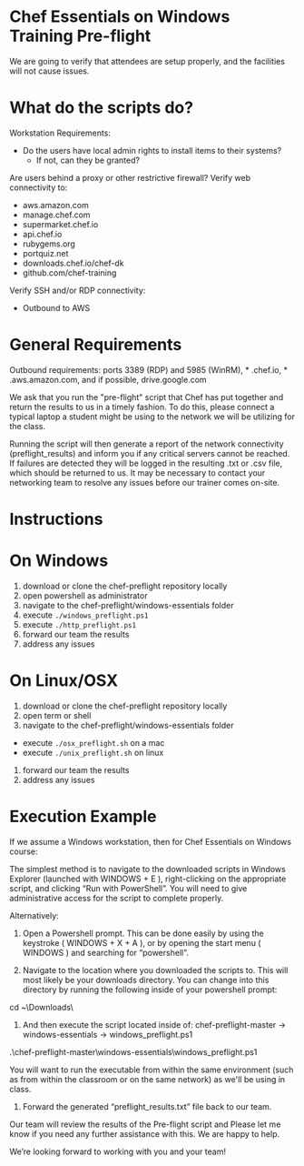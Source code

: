 # Chef Essentials on Windows Training Pre-flight

We are going to verify that attendees are setup properly, and the facilities will not cause issues. 

# What do the scripts do?

Workstation Requirements:

* Do the users have local admin rights to install items to their systems?
  * If not, can they be granted?

Are users behind a proxy or other restrictive firewall?
Verify web connectivity to:

* aws.amazon.com
* manage.chef.com
* supermarket.chef.io
* api.chef.io
* rubygems.org
* portquiz.net
* downloads.chef.io/chef-dk
* github.com/chef-training

Verify SSH and/or RDP connectivity:
* Outbound to AWS

# General Requirements

Outbound requirements:  ports 3389 (RDP) and 5985 (WinRM), * .chef.io, * .aws.amazon.com, and if possible, drive.google.com

We ask that you run the "pre-flight" script that Chef has put together and return the results to us in a timely fashion. To do this, please connect a typical laptop a student might be using to the network we will be utilizing for the class. 

Running the script will then generate a report of the network connectivity (preflight_results) and inform you if any critical servers cannot be reached. If failures are detected they will be logged in the resulting .txt or .csv file, which should be returned to us. It may be necessary to contact your networking team to resolve any issues before our trainer comes on-site.

# Instructions

# On Windows
1. download or clone the chef-preflight repository locally
1. open powershell as administrator
1. navigate to the chef-preflight/windows-essentials folder
1. execute `./windows_preflight.ps1`
1. execute `./http_preflight.ps1`
1. forward our team the results
1. address any issues

# On Linux/OSX
1. download or clone the chef-preflight repository locally
1. open term or shell
1. navigate to the chef-preflight/windows-essentials folder
  - execute `./osx_preflight.sh` on a mac   
  - execute `./unix_preflight.sh` on linux
1. forward our team the results
1. address any issues

# Execution Example

If we assume a Windows workstation, then for Chef Essentials on Windows course:

The simplest method is to navigate to the downloaded scripts in Windows Explorer (launched with WINDOWS + E ), right-clicking on the appropriate script, and clicking “Run with PowerShell”. You will need to give administrative access for the script to complete properly.

Alternatively:

1. Open a Powershell prompt. This can be done easily by using the keystroke ( WINDOWS + X + A ), or by opening the start menu ( WINDOWS ) and searching for “powershell”.

1. Navigate to the location where you downloaded the scripts to. This will most likely be your downloads directory. You can change into this directory by running the following inside of your powershell prompt:

cd ~\Downloads\

1. And then execute the script located inside of: chef-preflight-master -> windows-essentials -> windows_preflight.ps1

.\chef-preflight-master\windows-essentials\windows_preflight.ps1

You will want to run the executable from within the same environment (such as from within the classroom or on the same network) as we'll be using in class.  

1. Forward the generated “preflight_results.txt” file back to our team.

Our team will review the results of the Pre-flight script and Please let me know if you need any further assistance with this. We are happy to help. 

We’re looking forward to working with you and your team!
